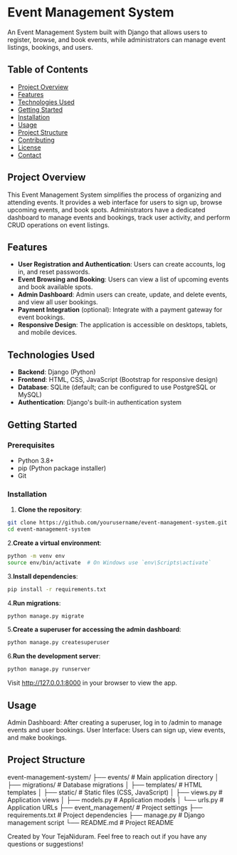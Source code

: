 # Event Management System

An Event Management System built with Django that allows users to register, browse, and book events, while administrators can manage event listings, bookings, and users.

## Table of Contents
- [Project Overview](#project-overview)
- [Features](#features)
- [Technologies Used](#technologies-used)
- [Getting Started](#getting-started)
- [Installation](#installation)
- [Usage](#usage)
- [Project Structure](#project-structure)
- [Contributing](#contributing)
- [License](#license)
- [Contact](#contact)

## Project Overview
This Event Management System simplifies the process of organizing and attending events. It provides a web interface for users to sign up, browse upcoming events, and book spots. Administrators have a dedicated dashboard to manage events and bookings, track user activity, and perform CRUD operations on event listings.

## Features
- **User Registration and Authentication**: Users can create accounts, log in, and reset passwords.
- **Event Browsing and Booking**: Users can view a list of upcoming events and book available spots.
- **Admin Dashboard**: Admin users can create, update, and delete events, and view all user bookings.
- **Payment Integration** (optional): Integrate with a payment gateway for event bookings.
- **Responsive Design**: The application is accessible on desktops, tablets, and mobile devices.

## Technologies Used
- **Backend**: Django (Python)
- **Frontend**: HTML, CSS, JavaScript (Bootstrap for responsive design)
- **Database**: SQLite (default; can be configured to use PostgreSQL or MySQL)
- **Authentication**: Django's built-in authentication system

## Getting Started

### Prerequisites
- Python 3.8+
- pip (Python package installer)
- Git

### Installation
1. **Clone the repository**:
```bash
git clone https://github.com/yourusername/event-management-system.git
cd event-management-system
```
2.__Create a virtual environment__:

  ```bash
  python -m venv env
  source env/bin/activate  # On Windows use `env\Scripts\activate`
  ```
3.**Install dependencies**:

```bash
pip install -r requirements.txt
```
4.__Run migrations__:
  ```bash
python manage.py migrate
```
5.__Create a superuser for accessing the admin dashboard__:

```bash
python manage.py createsuperuser
```
6.__Run the development server__:

  ```bash
  python manage.py runserver
```
Visit http://127.0.0.1:8000 in your browser to view the app.

## Usage
Admin Dashboard: After creating a superuser, log in to /admin to manage events and user bookings.
User Interface: Users can sign up, view events, and make bookings.
## Project Structure
event-management-system/
├── events/                     # Main application directory
│   ├── migrations/             # Database migrations
│   ├── templates/              # HTML templates
│   ├── static/                 # Static files (CSS, JavaScript)
│   ├── views.py                # Application views
│   ├── models.py               # Application models
│   └── urls.py                 # Application URLs
├── event_management/           # Project settings
├── requirements.txt            # Project dependencies
├── manage.py                   # Django management script
└── README.md                   # Project README

Created by Your TejaNiduram. Feel free to reach out if you have any questions or suggestions!
